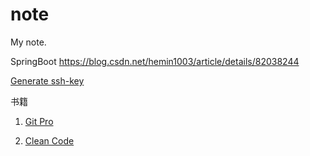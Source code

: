 # note
My note.

SpringBoot https://blog.csdn.net/hemin1003/article/details/82038244


[Generate ssh-key](https://github.com/elliotjia/note/issues/4)

书籍
1. [Git Pro](https://git-scm.com/book/zh/v2)

2. [Clean Code](https://www.investigatii.md/uploads/resurse/Clean_Code.pdf)
